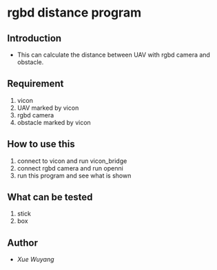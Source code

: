 # rgbd distance program

## Introduction
* This can calculate the distance between UAV with rgbd camera and obstacle.

## Requirement
1. vicon
2. UAV marked by vicon
3. rgbd camera
4. obstacle marked by vicon

## How to use this
1. connect to vicon and run vicon_bridge
2. connect rgbd camera and run openni
3. run this program and see what is shown

## What can be tested
1. stick
2. box

## Author
* *Xue Wuyang*
